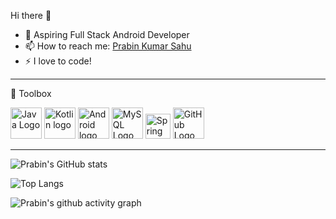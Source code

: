 Hi there 👋

<ul>
  
<li>🌱 Aspiring Full Stack Android Developer</li>

<li><g-emoji class="g-emoji" alias="mailbox" fallback-src="https://github.githubassets.com/images/icons/emoji/unicode/1f4eb.png">📫</g-emoji> How to reach me: <a href="https://www.linkedin.com/in/prabin-kumar-sahu-01a26a148/" rel="nofollow">Prabin Kumar Sahu</a></li>
<li>⚡ I love to code!</li>
</ul>


---
🧰 Toolbox
 
<img src="https://cdn.vox-cdn.com/thumbor/_AobZZDt_RVStktVR7mUZpBkovc=/0x0:640x427/1200x800/filters:focal(0x0:640x427)/cdn.vox-cdn.com/assets/1087137/java_logo_640.jpg" alt="Java Logo" width="50" height="50"/>       <img src="https://kotlinlang.org/assets/images/open-graph/kotlin_250x250.png" alt="Kotlin logo" width="50" height="50"/>        <img src="https://upload.wikimedia.org/wikipedia/commons/thumb/d/d7/Android_robot.svg/1200px-Android_robot.svg.png" alt="Android logo" width="50" height="50"/>       <img src="https://cdn.worldvectorlogo.com/logos/mysql-5.svg" alt="MySQL Logo" width="50" height="50"/>       <img src="https://cdn.worldvectorlogo.com/logos/spring-3.svg" alt="Spring logo" width="40" height="40"/>       <img src="https://cdn.worldvectorlogo.com/logos/git-icon.svg" alt="GitHub Logo" width="50" height="50"/>       

---



![Prabin's GitHub stats](https://github-readme-stats.vercel.app/api?username=prabinkumarsahu28&show_icons=true&theme=radical)

![Top Langs](https://github-readme-stats.vercel.app/api/top-langs/?username=prabinkumarsahu28&layout=compact&theme=radical)


![Prabin's github activity graph](https://activity-graph.herokuapp.com/graph?username=prabinkumarsahu28&theme=dracula)
